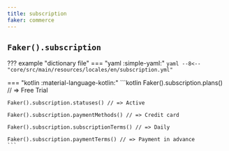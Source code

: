 ```yaml
---
title: subscription
faker: commerce
---
```


## `Faker().subscription`

??? example "dictionary file"
    === "yaml :simple-yaml:"
        ```yaml
        --8<-- "core/src/main/resources/locales/en/subscription.yml"
        ```

=== "kotlin :material-language-kotlin:"
    ```kotlin
    Faker().subscription.plans() // => Free Trial

    Faker().subscription.statuses() // => Active

    Faker().subscription.paymentMethods() // => Credit card

    Faker().subscription.subscriptionTerms() // => Daily

    Faker().subscription.paymentTerms() // => Payment in advance
    ```
